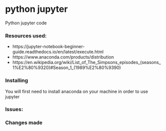 # python jupyter
Python jupyter code


<h3>Resources used:</h3>
<ul>
<li>https://jupyter-notebook-beginner-guide.readthedocs.io/en/latest/execute.html</li>
<li>https://www.anaconda.com/products/distribution</li>
<li>https://en.wikipedia.org/wiki/List_of_The_Simpsons_episodes_(seasons_1%E2%80%9320)#Season_1_(1989%E2%80%9390)</li>
</ul>

<h3>Installing</h3>
You will first need to install anaconda on your machine in order to use jupyter

<h3>Issues:</h3>


<h3>Changes made</h3>
